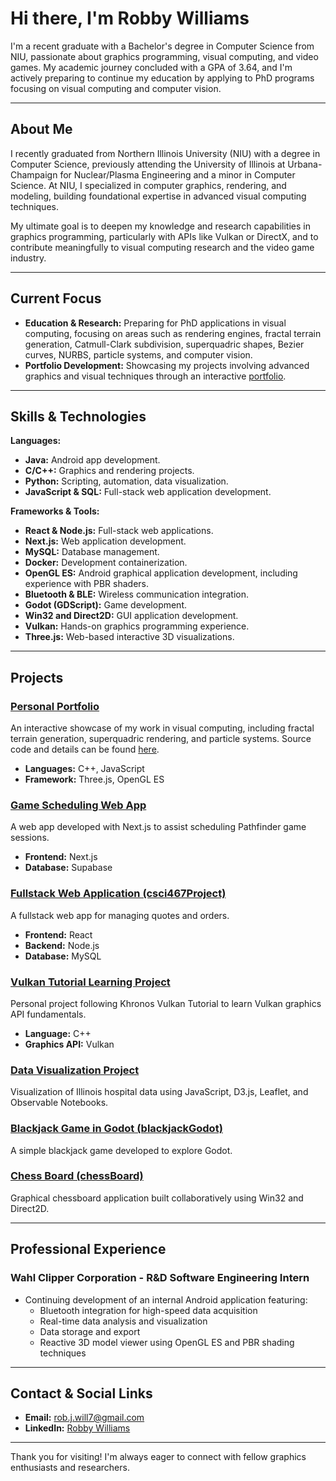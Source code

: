 # Hi there, I'm Robby Williams

I'm a recent graduate with a Bachelor's degree in Computer Science from NIU, passionate about graphics programming, visual computing, and video games. My academic journey concluded with a GPA of 3.64, and I'm actively preparing to continue my education by applying to PhD programs focusing on visual computing and computer vision.

---

## About Me

I recently graduated from Northern Illinois University (NIU) with a degree in Computer Science, previously attending the University of Illinois at Urbana-Champaign for Nuclear/Plasma Engineering and a minor in Computer Science. At NIU, I specialized in computer graphics, rendering, and modeling, building foundational expertise in advanced visual computing techniques.

My ultimate goal is to deepen my knowledge and research capabilities in graphics programming, particularly with APIs like Vulkan or DirectX, and to contribute meaningfully to visual computing research and the video game industry.

---

## Current Focus

- **Education & Research:** Preparing for PhD applications in visual computing, focusing on areas such as rendering engines, fractal terrain generation, Catmull-Clark subdivision, superquadric shapes, Bezier curves, NURBS, particle systems, and computer vision.
- **Portfolio Development:** Showcasing my projects involving advanced graphics and visual techniques through an interactive [portfolio](https://robalobalubob.github.io/portfolio/).

---

## Skills & Technologies

**Languages:**
- **Java:** Android app development.
- **C/C++:** Graphics and rendering projects.
- **Python:** Scripting, automation, data visualization.
- **JavaScript & SQL:** Full-stack web application development.

**Frameworks & Tools:**
- **React & Node.js:** Full-stack web applications.
- **Next.js:** Web application development.
- **MySQL:** Database management.
- **Docker:** Development containerization.
- **OpenGL ES:** Android graphical application development, including experience with PBR shaders.
- **Bluetooth & BLE:** Wireless communication integration.
- **Godot (GDScript):** Game development.
- **Win32 and Direct2D:** GUI application development.
- **Vulkan:** Hands-on graphics programming experience.
- **Three.js:** Web-based interactive 3D visualizations.

---

## Projects

### [Personal Portfolio](https://robalobalubob.github.io/portfolio/)
An interactive showcase of my work in visual computing, including fractal terrain generation, superquadric rendering, and particle systems. Source code and details can be found [here](https://github.com/robalobalubob/portfolio).
- **Languages:** C++, JavaScript
- **Framework:** Three.js, OpenGL ES

### [Game Scheduling Web App](https://github.com/robalobalubob/my-pathfinder-scheduler)
A web app developed with Next.js to assist scheduling Pathfinder game sessions.
- **Frontend:** Next.js
- **Database:** Supabase

### [Fullstack Web Application (csci467Project)](https://github.com/robalobalubob/csci467Project)
A fullstack web app for managing quotes and orders.
- **Frontend:** React
- **Backend:** Node.js
- **Database:** MySQL

### [Vulkan Tutorial Learning Project](https://github.com/robalobalubob/vulkan-tutorial)
Personal project following Khronos Vulkan Tutorial to learn Vulkan graphics API fundamentals.
- **Language:** C++
- **Graphics API:** Vulkan

### [Data Visualization Project](https://robalobalubob.github.io/data-vis-final/)
Visualization of Illinois hospital data using JavaScript, D3.js, Leaflet, and Observable Notebooks.

### [Blackjack Game in Godot (blackjackGodot)](https://github.com/robalobalubob/blackjackGodot)
A simple blackjack game developed to explore Godot.

### [Chess Board (chessBoard)](https://github.com/robalobalubob/chessBoard)
Graphical chessboard application built collaboratively using Win32 and Direct2D.

---

## Professional Experience

### Wahl Clipper Corporation - R&D Software Engineering Intern
- Continuing development of an internal Android application featuring:
  - Bluetooth integration for high-speed data acquisition
  - Real-time data analysis and visualization
  - Data storage and export
  - Reactive 3D model viewer using OpenGL ES and PBR shading techniques

---

## Contact & Social Links

- **Email:** [rob.j.will7@gmail.com](mailto:rob.j.will7@gmail.com)
- **LinkedIn:** [Robby Williams](https://www.linkedin.com/in/robby-williams-b597b21b9/)

---

Thank you for visiting! I'm always eager to connect with fellow graphics enthusiasts and researchers.
